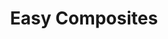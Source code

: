 ---
title: "Easy Composites "
description: "Fournisseur de matériaux composites avancés"
draft: false
image : "images/partenaires/Easy_Composites/easy-composites-logo-curves.png"
bg_image: "images/partenaires/Easy_Composites/LeFond.png"
category: "Bronze"
information:
  - label : "Partenariat"
    info : "Bronze"
  - label : "Catégorie"
    info : "Fournisseur"
  - label : "Partenaires depuis"
    info : "février 2023"
---